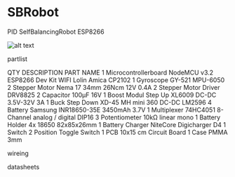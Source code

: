 # SBRobot
PID SelfBalancingRobot ESP8266

![alt text](https://abload.de/img/selfbalancingrobothd_vqkew.jpg)

partlist

QTY	DESCRIPTION	PART NAME
1	Microcontrollerboard	NodeMCU v3.2 ESP8266 Dev Kit WIFI Lolin Amica CP2102
1	Gyroscope	GY-521 MPU-6050
2	Stepper Motor	Nema 17 34mm 26Ncm 12V 0.4A
2	Stepper Motor Driver	DRV8825
2	Capacitor	100µF 16V
1	Boost Modul Step Up	XL6009 DC-DC 3.5V-32V 3A
1	Buck Step Down	XD-45 MH mini 360 DC-DC LM2596
4	Battery	Samsung INR18650-35E  3450mAh 3.7V
1	Multiplexer	74HC4051 8-Channel analog / digital DIP16
3	Potentiometer	10kΩ linear mono
1	Battery Holder	4x 18650 82x85x26mm
1	Battery Charger	NiteCore Digicharger D4
1	Switch	2 Position Toggle Switch
1	PCB	10x15 cm Circuit Board
1	Case	PMMA 3mm


wireing

datasheets
